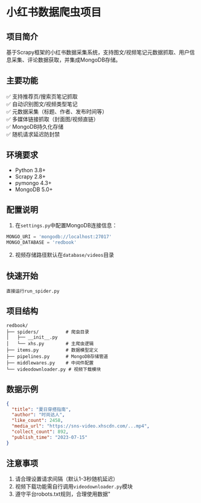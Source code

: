 # 小红书数据爬虫项目

## 项目简介
基于Scrapy框架的小红书数据采集系统，支持图文/视频笔记元数据抓取、用户信息采集、评论数据获取，并集成MongoDB存储。

## 主要功能
✅ 支持推荐页/搜索页笔记抓取  
✅ 自动识别图文/视频类型笔记  
✅ 元数据采集（标题、作者、发布时间等）  
✅ 多媒体链接抓取（封面图/视频直链）  
✅ MongoDB持久化存储  
✅ 随机请求延迟防封禁

## 环境要求
- Python 3.8+  
- Scrapy 2.8+  
- pymongo 4.3+  
- MongoDB 5.0+


## 配置说明
1. 在`settings.py`中配置MongoDB连接信息：
```python
MONGO_URI = 'mongodb://localhost:27017'
MONGO_DATABASE = 'redbook'
```

2. 视频存储路径默认在`database/videos`目录

## 快速开始

    直接运行run_spider.py

## 项目结构
```
redbook/
├── spiders/          # 爬虫目录
│   ├── __init__.py
│   └── xhs.py        # 主爬虫逻辑
├── items.py          # 数据模型定义
├── pipelines.py      # MongoDB存储管道
├── middlewares.py    # 中间件配置
└── videodownloader.py # 视频下载模块
```

## 数据示例
```json
{
  "title": "夏日穿搭指南",
  "author": "时尚达人",
  "like_count": 2458,
  "media_url": "https://sns-video.xhscdn.com/...mp4",
  "collect_count": 892,
  "publish_time": "2023-07-15"
}
```

## 注意事项
1. 请合理设置请求间隔（默认1-3秒随机延迟）
2. 视频下载功能需自行调用`videodownloader.py`模块
3. 遵守平台robots.txt规则，合理使用数据"
    